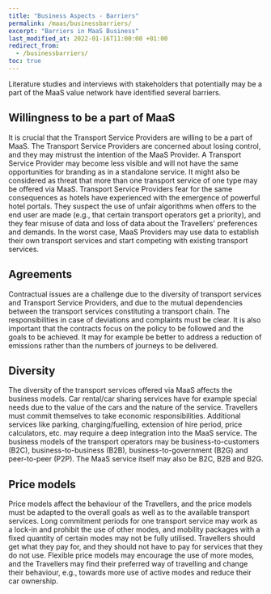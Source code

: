 ```yaml
---
title: "Business Aspects - Barriers"
permalink: /maas/businessbarriers/
excerpt: "Barriers in MaaS Business"
last_modified_at: 2022-01-16T11:00:00 +01:00
redirect_from:
  - /businessbarriers/
toc: true
---
```


Literature studies and interviews with stakeholders that potentially may be a part of the MaaS value network have identified several barriers.

## Willingness to be a part of MaaS

It is crucial that the Transport Service Providers are willing to be a part of MaaS. The Transport Service Providers are concerned about losing control, and they may mistrust the intention of the MaaS Provider. A Transport Service Provider may become less visible and will not have the same opportunities for branding as in a standalone service. It might also be considered as threat that more than one transport service of one type may be offered via MaaS. Transport Service Providers fear for the same consequences as hotels have experienced with the emergence of powerful hotel portals. They suspect the use of unfair algorithms when offers to the end user are made (e.g., that certain transport operators get a priority), and they fear misuse of data and loss of data about the Travellers' preferences and demands. In the worst case, MaaS Providers may use data to establish their own transport services and start competing with existing transport services.

## Agreements

Contractual issues are a challenge due to the diversity of transport services and Transport Service Providers, and due to the mutual dependencies between the transport services constituting a transport chain. The responsibilities in case of deviations and complaints must be clear. It is also important that the contracts focus on the policy to be followed and the goals to be achieved. It may for example be better to address a reduction of emissions rather than the numbers of journeys to be delivered.

## Diversity
The diversity of the transport services offered via MaaS affects the business models. Car rental/car sharing services have for example special needs due to the value of the cars and the nature of the service. Travellers must commit themselves to take economic responsibilities. Additional services like parking, charging/fuelling, extension of hire period, price calculators, etc. may require a deep integration into the MaaS service. The business models of the transport operators may be business-to-customers (B2C), business-to-business (B2B), business-to-government (B2G) and peer-to-peer (P2P). The MaaS service itself may also be B2C, B2B and B2G.  

## Price models
Price models affect the behaviour of the Travellers, and the price models must be adapted to the overall goals as well as to the available transport services.  Long commitment periods for one transport service may work as a lock-in and prohibit the use of other modes, and mobility packages with a fixed quantity of certain modes may not be fully utilised. Travellers should get what they pay for, and they should not have to pay for services that they do not use. Flexible price models may encourage the use of more modes, and the Travellers may find their preferred way of travelling and change their behaviour, e.g., towards more use of active modes and reduce their car ownership. 
